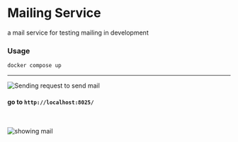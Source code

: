 # Mailing Service

a mail service for testing mailing in development

### Usage

```bash
docker compose up
```

---

![Sending request to send mail](/s1.png)
<br />

#### go to `http://localhost:8025/`

<br />

![showing mail](/s2.png)
